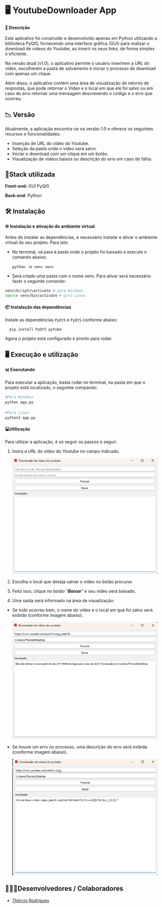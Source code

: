 
# 🖥 YoutubeDownloader App

#### 📝 **Descrição**

Este aplicativo foi construído e desenvolvido apenas em Python utilizando a biblioteca PyQt5, fornecendo uma interface gráfica (GUI) para realizar o download de vídeos do Youtube, ao inserir os seus links, de forma simples e eficiente.

Na versão atual (v1.0), o aplicativo permite o usuário inserirem a URL do vídeo, escolherem a pasta de salvamento e iniciar o processo de download com apenas um clique.

Além disso, o aplicativo contém uma área de visualização de retorno de respostas, que pode retornar o Vídeo e o local em que ele foi salvo ou em caso de erro retornar uma mensagem descrevendo o código e o erro que ocorreu.

## 📉 Versão

Atualmente, a aplicação encontra-se na versão 1.0 e oferece os seguintes recursos e funcionalidades:

- Inserção de URL do vídeo do Youtube.
- Seleção da pasta onde o vídeo será salvo.
- Iniciar o download com um clique em um botão.
- Visualização de vídeos baixos ou descrição do erro em caso de falha.

## 🧰Stack utilizada

**Front-end:** GUI PyQt5

**Back-end:** Python

## 🛠 Instalação

#### ⚙️ **Instalação e ativação do ambiente virtual**

Antes de instalar as dependências, é necessário instalar e ativar o ambiente virtual do seu projeto. Para isto:


* No terminal, vá para a pasta onde o projeto foi baixado e execute o comando abaixo:

    `python -m venv venv`

* Será criado uma pasta com o nome venv. Para ativar será necessário fazer o seguinte comando:

```bash
venv\Scripts\activate # para Windows
source venv/bin/activate # para Linux
```

#### 📦 **Instalação das dependências**

Instale as dependências ``PyQt5`` e ``PyQt5`` conforme abaixo:

```bash
  pip install PyQt5 pytube
```

Agora o projeto está configurado e pronto para rodar.

## 🖥 Execução e utilização

#### **📊 Executando**

Para executar a aplicação, basta rodar no terminal, na pasta em que o projeto está localizado, o seguinte compando:

```bash
#Para Windows
python app.py

#Para Linux
python3 app.py
```

#### **💻Utilização**

Para utilizar a aplicação, é só seguir os passos a seguir:

1. Insira a URL do vídeo do Youtube no campo indicado.

   ![1703626641437](image/README/1703626641437.png)
2. Escolha o local que deseja salvar o vídeo no botão procurar.
3. Feito isso, clique no botão *"**Baixar**"* e seu vídeo será baixado.
4. Uma saída será informado na área de visualização:

* Se tudo ocorreu bem, o nome do vídeo e o local em que foi salvo será exibido (conforme imagem abaixo).

  ![1703626722439](image/README/1703626722439.png)
* Se houve um erro no processo, uma descrição do erro será exibida (conforme imagem abaixo).

  ![1703626798485](image/README/1703626798485.png)

## 👨🏻‍💻Desenvolvedores / Colaboradores

- [Thércio Rodrigues](https://www.github.com/thercior)

